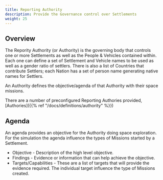 ```yaml
---
title: Reporting Authority
description: Provide the Governance control over Settlements
weight: 25
---
```

## Overview
The Repority Authority (or Authority) is the governing body that controls one or more Settlements as well as the People & Vehicles contained within.
Each one can define a set of Settlement and Vehicle names to be used as well as a gender ratio of settlers.
There is also a list of Countries that contribute Settlers; each Nation has a set of person name generating native names for Settlers.

An Authority defines the objective/agenda of that Authority with their space missions.

There are a number of preconfigured Reporting Authories provided, [Authories]({{% ref "/docs/definitions/authority" %}})

## Agenda
An agenda provides an objective for the Authority doing space exploration.
For the simulation the agenda influence the types of Missions started by a Settlement.
* Objective - Description of the high level objective.
* Findings - Evidence or information that can help achieve the objective.
* Targets/Capabilities - These are a list of targets that will provide the evidence required. The individual target influence the type of Missions created.